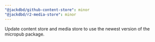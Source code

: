 ```yaml
---
"@jackdbd/github-content-store": minor
"@jackdbd/r2-media-store": minor
---
```


Update content store and media store to use the newest version of the micropub package.
